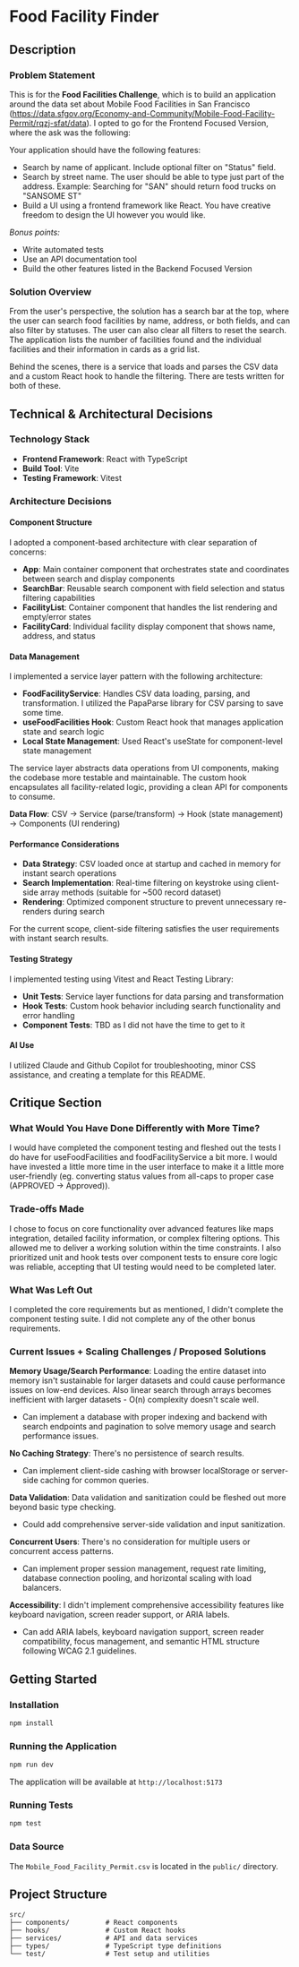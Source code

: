 # Food Facility Finder

## Description

### Problem Statement

This is for the **Food Facilities Challenge**, which is to build an application around the data set about Mobile Food Facilities in San Francisco (https://data.sfgov.org/Economy-and-Community/Mobile-Food-Facility-Permit/rqzj-sfat/data). I opted to go for the Frontend Focused Version, where the ask was the following:

Your application should have the following features:

-  Search by name of applicant. Include optional filter on "Status" field.
-  Search by street name. The user should be able to type just part of the address. Example: Searching for "SAN" should return food trucks on "SANSOME ST"
-  Build a UI using a frontend framework like React. You have creative freedom to design the UI however you would like.

_Bonus points:_

-  Write automated tests
-  Use an API documentation tool
-  Build the other features listed in the Backend Focused Version

### Solution Overview

From the user's perspective, the solution has a search bar at the top, where the user can search food facilities by name, address, or both fields, and can also filter by statuses. The user can also clear all filters to reset the search. The application lists the number of facilities found and the individual facilities and their information in cards as a grid list.

Behind the scenes, there is a service that loads and parses the CSV data and a custom React hook to handle the filtering. There are tests written for both of these.

## Technical & Architectural Decisions

### Technology Stack

-  **Frontend Framework**: React with TypeScript
-  **Build Tool**: Vite
-  **Testing Framework**: Vitest

### Architecture Decisions

#### Component Structure

I adopted a component-based architecture with clear separation of concerns:

-  **App**: Main container component that orchestrates state and coordinates between search and display components
-  **SearchBar**: Reusable search component with field selection and status filtering capabilities
-  **FacilityList**: Container component that handles the list rendering and empty/error states
-  **FacilityCard**: Individual facility display component that shows name, address, and status

#### Data Management

I implemented a service layer pattern with the following architecture:

-  **FoodFacilityService**: Handles CSV data loading, parsing, and transformation. I utilized the PapaParse library for CSV parsing to save some time.
-  **useFoodFacilities Hook**: Custom React hook that manages application state and search logic
-  **Local State Management**: Used React's useState for component-level state management

The service layer abstracts data operations from UI components, making the codebase more testable and maintainable. The custom hook encapsulates all facility-related logic, providing a clean API for components to consume.

**Data Flow**: CSV → Service (parse/transform) → Hook (state management) → Components (UI rendering)

#### Performance Considerations

-  **Data Strategy**: CSV loaded once at startup and cached in memory for instant search operations
-  **Search Implementation**: Real-time filtering on keystroke using client-side array methods (suitable for ~500 record dataset)
-  **Rendering**: Optimized component structure to prevent unnecessary re-renders during search

For the current scope, client-side filtering satisfies the user requirements with instant search results.

#### Testing Strategy

I implemented testing using Vitest and React Testing Library:

-  **Unit Tests**: Service layer functions for data parsing and transformation
-  **Hook Tests**: Custom hook behavior including search functionality and error handling
-  **Component Tests**: TBD as I did not have the time to get to it

#### AI Use

I utilized Claude and Github Copilot for troubleshooting, minor CSS assistance, and creating a template for this README.

## Critique Section

### What Would You Have Done Differently with More Time?

I would have completed the component testing and fleshed out the tests I do have for useFoodFacilities and foodFacilityService a bit more. I would have invested a little more time in the user interface to make it a little more user-friendly (eg. converting status values from all-caps to proper case (APPROVED -> Approved)).

### Trade-offs Made

I chose to focus on core functionality over advanced features like maps integration, detailed facility information, or complex filtering options. This allowed me to deliver a working solution within the time constraints. I also prioritized unit and hook tests over component tests to ensure core logic was reliable, accepting that UI testing would need to be completed later.

### What Was Left Out

I completed the core requirements but as mentioned, I didn't complete the component testing suite. I did not complete any of the other bonus requirements.

### Current Issues + Scaling Challenges / Proposed Solutions

**Memory Usage/Search Performance**: Loading the entire dataset into memory isn't sustainable for larger datasets and could cause performance issues on low-end devices. Also linear search through arrays becomes inefficient with larger datasets - O(n) complexity doesn't scale well.

-  Can implement a database with proper indexing and backend with search endpoints and pagination to solve memory usage and search performance issues.

**No Caching Strategy**: There's no persistence of search results.

-  Can implement client-side cashing with browser localStorage or server-side caching for common queries.

**Data Validation**: Data validation and sanitization could be fleshed out more beyond basic type checking.

-  Could add comprehensive server-side validation and input sanitization.

**Concurrent Users**: There's no consideration for multiple users or concurrent access patterns.

-  Can implement proper session management, request rate limiting, database connection pooling, and horizontal scaling with load balancers.

**Accessibility**: I didn't implement comprehensive accessibility features like keyboard navigation, screen reader support, or ARIA labels.

-  Can add ARIA labels, keyboard navigation support, screen reader compatibility, focus management, and semantic HTML structure following WCAG 2.1 guidelines.

## Getting Started

### Installation

```bash
npm install
```

### Running the Application

```bash
npm run dev
```

The application will be available at `http://localhost:5173`

### Running Tests

```bash
npm test
```

### Data Source

The `Mobile_Food_Facility_Permit.csv` is located in the `public/` directory.

## Project Structure

```
src/
├── components/         # React components
├── hooks/              # Custom React hooks
├── services/           # API and data services
├── types/              # TypeScript type definitions
└── test/               # Test setup and utilities
```
